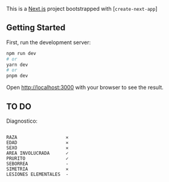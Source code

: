 This is a [Next.js](https://nextjs.org/) project bootstrapped with [`create-next-app`]

## Getting Started

First, run the development server:

```bash
npm run dev
# or
yarn dev
# or
pnpm dev
```

Open [http://localhost:3000](http://localhost:3000) with your browser to see the result.

## TO DO

Diagnostico:

```

RAZA                  ✕
EDAD                  ✕
SEXO                  ✕
AREA INVOLUCRADA      ✓
PRURITO               ✓
SEBORREA              -
SIMETRIA              ✕
LESIONES ELEMENTALES  -

```
